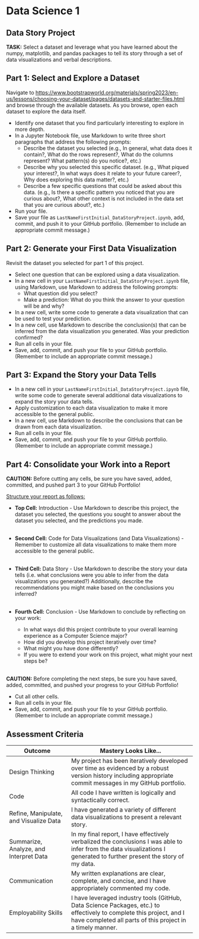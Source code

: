 # Data Science 1
## Data Story Project

**TASK:** Select a dataset and leverage what you have learned about the numpy, matplotlib, and pandas packages to tell its story through a set of data visualizations and verbal descriptions.

## Part 1: Select and Explore a Dataset

Navigate to https://www.bootstrapworld.org/materials/spring2023/en-us/lessons/choosing-your-dataset/pages/datasets-and-starter-files.html and browse through the available datasets.  As you browse, open each dataset to explore the data itself.

* Identify one dataset that you find particularly interesting to explore in more depth.
* In a Jupyter Notebook file, use Markdown to write three short paragraphs that address the following prompts:
	* Describe the dataset you selected (e.g., In general, what data does it contain?, What do the rows represent?, What do the columns represent? What pattern(s) do you notice?, etc.)
  * Describe why you selected this specific dataset. (e.g., What piqued your interest?, In what ways does it relate to your future career?, Why does exploring this data matter?, etc.)
  * Describe a few specific questions that could be asked about this data. (e.g., Is there a specific pattern you noticed that you are curious about?, What other context is not included in the data set that you are curious about?, etc.)
* Run your file.
* Save your file as `LastNameFirstInitial_DataStoryProject.ipynb`, add, commit, and push it to your GitHub portfolio. (Remember to include an appropriate commit message.)

## Part 2: Generate your First Data Visualization

Revisit the dataset you selected for part 1 of this project.  

* Select one question that can be explored using a data visualization.
* In a new cell in your `LastNameFirstInitial_DataStoryProject.ipynb` file, using Markdown, use Markdown to address the following prompts:
	* What question did you select?
  * Make a prediction: What do you think the answer to your question will be and why?
* In a new cell, write some code to generate a data visualization that can be used to test your prediction.
* In a new cell, use Markdown to describe the conclusion(s) that can be inferred from the data visualization you generated.  Was your prediction confirmed?
* Run all cells in your file.
* Save, add, commit, and push your file to your GitHub portfolio. (Remember to include an appropriate commit message.)

## Part 3: Expand the Story your Data Tells

* In a new cell in your `LastNameFirstInitial_DataStoryProject.ipynb` file, write some code to generate several additional data visualizations to expand the story your data tells.
* Apply customization to each data visualization to make it more accessible to the general public.
* In a new cell, use Markdown to describe the conclusions that can be drawn from each data visualization.
* Run all cells in your file.
* Save, add, commit, and push your file to your GitHub portfolio. (Remember to include an appropriate commit message.)

 ## Part 4: Consolidate your Work into a Report

**CAUTION:** Before cutting any cells, be sure you have saved, added, committed, and pushed part 3 to your GitHub Portfolio! 

<ins>Structure your report as follows:</ins>

* **Top Cell:** Introduction -  Use Markdown to describe this project, the dataset you selected, the questions you sought to answer about the dataset you selected, and the predictions you made.<br><br>

* **Second Cell:** Code for Data Visualizations (and Data Visualizations) - Remember to customize all data visualizations to make them more accessible to the general public.<br><br>

* **Third Cell:** Data Story - Use Markdown to describe the story your data tells (i.e. what conclusions were you able to infer from the data visualizations you generated?)  Additionally, describe the recommendations you might make based on the conclusions you inferred?<br><br>

* **Fourth Cell:** Conclusion - Use Markdown to conclude by reflecting on your work:
	* In what ways did this project contribute to your overall learning experience as a Computer Science major?
  * How did you develop this project iteratively over time?
  * What might you have done differently?
  * If you were to extend your work on this project, what might your next steps be?<br><br>

**CAUTION:** Before completing the next steps, be sure you have saved, added, committed, and pushed your progress to your GitHub Portfolio! 

* Cut all other cells.
* Run all cells in your file.
* Save, add, commit, and push your file to your GitHub portfolio. (Remember to include an appropriate commit message.)

## Assessment Criteria

|Outcome|Mastery Looks Like...|
|---|---|
|Design Thinking|My project has been iteratively developed over time as evidenced by a robust version history including appropriate commit messages in my GitHub portfolio.|
|Code|All code I have written is logically and syntactically correct.|
|Refine, Manipulate, and Visualize Data|I have generated a variety of different data visualizations to present a relevant story.|
|Summarize, Analyze, and Interpret Data|In my final report, I have effectively verbalized the conclusions I was able to infer from the data visualizations I generated to further present the story of my data.|
|Communication|My written explanations are clear, complete, and concise, and I have appropriately commented my code. |
|Employability Skills|I have leveraged industry tools (GitHub, Data Science Packages, etc.) to effectively to complete this project, and I have completed all parts of this project in a timely manner. |
